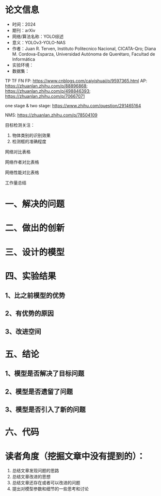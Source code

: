 # 论文信息
- 时间：2024
- 期刊：arXiv
- 网络/算法名称：YOLO综述
- 意义：YOLOv3-YOLO-NAS
- 作者：Juan R. Terven, Instituto Politecnico Nacional, CICATA-Qro; Diana M. Cordova-Esparza, Universidad Autónoma de Querétaro, Facultad de Informática
- 实验环境：
- 数据集：

TP TF FN FP: https://www.cnblogs.com/caiyishuai/p/9597365.html
AP: https://zhuanlan.zhihu.com/p/88896868; https://zhuanlan.zhihu.com/p/498846393; https://zhuanlan.zhihu.com/p/70667071

one stage & two stage: https://www.zhihu.com/question/291465164

NMS: https://zhuanlan.zhihu.com/p/78504109

目标检测关注：
1. 物体类别的识别效果
1. 检测框的准确程度

网络对比表格

网络作者对比表格

网络性能对比表格

工作量总结


# 一、解决的问题

# 二、做出的创新

# 三、设计的模型

# 四、实验结果

## 1、比之前模型的优势

## 2、有优势的原因

## 3、改进空间

# 五、结论

## 1、模型是否解决了目标问题

## 2、模型是否遗留了问题

## 3、模型是否引入了新的问题

# 六、代码

# 读者角度（挖掘文章中没有提到的）：
1. 总结文章发现问题的思路
2. 总结文章改进的思想
3. 总结文章还存在或者可以改进的问题
4. 提出对模型参数和细节的一些思考和讨论

